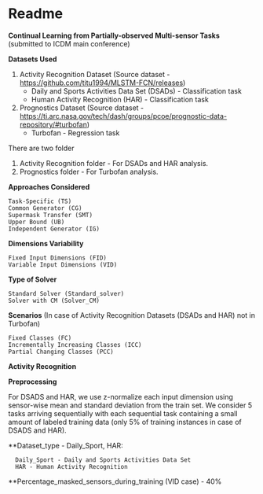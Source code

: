 # Readme
**Continual Learning from Partially-observed Multi-sensor Tasks** (submitted to ICDM main conference)

**Datasets Used**
1. Activity Recognition Dataset (Source dataset - https://github.com/titu1994/MLSTM-FCN/releases)
    * Daily and Sports Activities Data Set (DSADs) - Classification task
    * Human Activity Recognition (HAR) - Classification task
2.  Prognostics Dataset (Source dataset - https://ti.arc.nasa.gov/tech/dash/groups/pcoe/prognostic-data-repository/#turbofan)
    * Turbofan - Regression task

There are two folder

1.  Activity Recognition folder - For DSADs and HAR analysis.
2.  Prognostics folder - For Turbofan analysis.

**Approaches Considered**
    
    Task-Specific (TS)
    Common Generator (CG)
    Supermask Transfer (SMT)
    Upper Bound (UB)
    Independent Generator (IG)

**Dimensions Variability**

    Fixed Input Dimensions (FID)
    Variable Input Dimensions (VID)

**Type of Solver**

    Standard Solver (Standard_solver)
    Solver with CM (Solver_CM)

**Scenarios**
(In case of Activity Recognition Datasets (DSADs and HAR) not in Turbofan)
    
    Fixed Classes (FC)
    Incrementally Increasing Classes (ICC)
    Partial Changing Classes (PCC)
    
**Activity Recognition**

**Preprocessing**

   For DSADS and HAR, we use z-normalize each input dimension using sensor-wise mean and standard deviation from the train set.
   We consider 5 tasks arriving sequentially with each sequential task containing a small amount of labeled training data (only 5% of training instances in case of DSADS and HAR).
   
   **Dataset_type - Daily_Sport, HAR:
      
      Daily_Sport - Daily and Sports Activities Data Set
      HAR - Human Activity Recognition
  **Percentage_masked_sensors_during_training (VID case) - 40%






